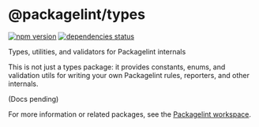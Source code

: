 # @packagelint/types

[![npm version](https://img.shields.io/npm/v/@packagelint/types.svg)](https://www.npmjs.com/package/@packagelint/types)
[![dependencies status](https://img.shields.io/david/spautz/packagelint.svg?path=packages/types)](https://david-dm.org/spautz/packagelint?path=packages/types)

Types, utilities, and validators for Packagelint internals

This is not just a types package: it provides constants, enums, and validation utils for writing your own Packagelint
rules, reporters, and other internals.

(Docs pending)

For more information or related packages, see the [Packagelint workspace](https://github.com/spautz/packagelint).
